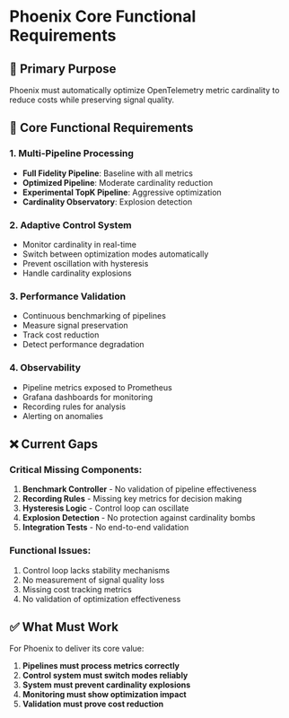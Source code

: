 # Phoenix Core Functional Requirements

## 🎯 Primary Purpose
Phoenix must automatically optimize OpenTelemetry metric cardinality to reduce costs while preserving signal quality.

## 🔑 Core Functional Requirements

### 1. **Multi-Pipeline Processing**
- **Full Fidelity Pipeline**: Baseline with all metrics
- **Optimized Pipeline**: Moderate cardinality reduction
- **Experimental TopK Pipeline**: Aggressive optimization
- **Cardinality Observatory**: Explosion detection

### 2. **Adaptive Control System**
- Monitor cardinality in real-time
- Switch between optimization modes automatically
- Prevent oscillation with hysteresis
- Handle cardinality explosions

### 3. **Performance Validation**
- Continuous benchmarking of pipelines
- Measure signal preservation
- Track cost reduction
- Detect performance degradation

### 4. **Observability**
- Pipeline metrics exposed to Prometheus
- Grafana dashboards for monitoring
- Recording rules for analysis
- Alerting on anomalies

## ❌ Current Gaps

### Critical Missing Components:
1. **Benchmark Controller** - No validation of pipeline effectiveness
2. **Recording Rules** - Missing key metrics for decision making
3. **Hysteresis Logic** - Control loop can oscillate
4. **Explosion Detection** - No protection against cardinality bombs
5. **Integration Tests** - No end-to-end validation

### Functional Issues:
1. Control loop lacks stability mechanisms
2. No measurement of signal quality loss
3. Missing cost tracking metrics
4. No validation of optimization effectiveness

## ✅ What Must Work

For Phoenix to deliver its core value:
1. **Pipelines must process metrics correctly**
2. **Control system must switch modes reliably**
3. **System must prevent cardinality explosions**
4. **Monitoring must show optimization impact**
5. **Validation must prove cost reduction**
